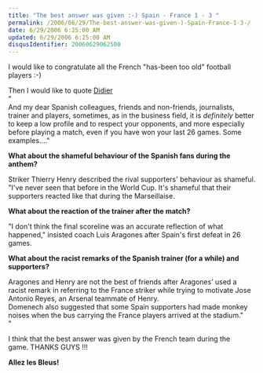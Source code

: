 ```yaml
---
title: "The best answer was given :-) Spain - France 1 - 3 "
permalink: /2006/06/29/The-best-answer-was-given-)-Spain-France-1-3-/
date: 6/29/2006 6:25:00 AM
updated: 6/29/2006 6:25:00 AM
disqusIdentifier: 20060629062500
---
```

I would like to congratulate all the French "has-been too old" football players :-)

Then I would like to quote [Didier](http://www.didierbeck.com/)<br>"<br>And my dear Spanish colleagues, friends and non-friends, journalists, trainer and players, sometimes, as in the business field, it is *definitely* better to keep a low profile and to respect your opponents, and more especially before playing a match, even if you have won your last 26 games. Some examples...."
<!-- more -->

<strong>What about the shameful behaviour of the Spanish fans during the anthem?</strong>

Striker Thierry Henry described the rival supporters' behaviour as shameful. "I've never seen that before in the World Cup. It's shameful that their supporters reacted like that during the Marseillaise. 

<strong>What about the reaction of the trainer after the match? </strong>

"I don't think the final scoreline was an accurate reflection of what happened," insisted coach Luis Aragones after Spain's first defeat in 26 games. 

<strong>What about the racist remarks of the Spanish trainer (for a while) and supporters? </strong>

Aragones and Henry are not the best of friends after Aragones’ used a racist remark in referring to the France striker while trying to motivate Jose Antonio Reyes, an Arsenal teammate of Henry. <br>Domenech also suggested that some Spain supporters had made monkey noises when the bus carrying the France players arrived at the stadium."<br>"

I think that the best answer was given by the French team during the game. THANKS GUYS !!!

<strong>Allez les Bleus! </strong>
